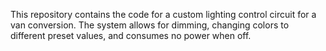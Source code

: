 This repository contains the code for a custom lighting control circuit for a van conversion. The system allows for dimming, changing colors to different preset values, and consumes no power when off. 
